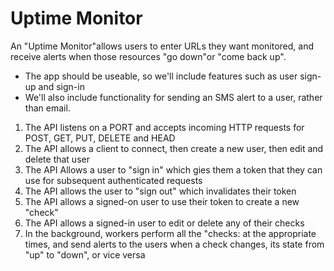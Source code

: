 # Uptime Monitor

An "Uptime Monitor"allows users to enter URLs they want monitored, and receive alerts when those resources "go down"or "come back up".

- The app should be useable, so we'll include features such as user sign-up and sign-in
- We'll also include functionality for sending an SMS alert to a user, rather than email.

1. The API listens on a PORT and accepts incoming HTTP requests for POST, GET, PUT, DELETE and HEAD
2. The API allows a client to connect, then create a new user, then edit and delete that user
3. The API Allows a user to "sign in" which gies them a token that they can use for subsequent authenticated requests
4. The API allows the user to "sign out" which invalidates their token
5. The API allows a signed-on user to use their token to create a new "check"
6. The API allows a signed-in user to edit or delete any of their checks
7. In the background, workers perform all the "checks: at the appropriate times, and send alerts to the users when a check changes, its state from "up" to "down", or vice versa
